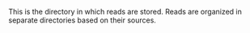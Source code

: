 This is the directory in which reads are stored. Reads are organized in separate directories based on their sources.


